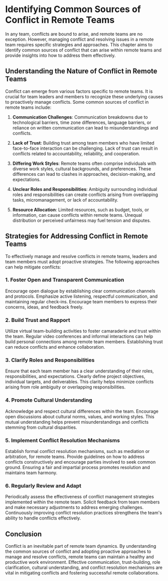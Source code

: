 Identifying Common Sources of Conflict in Remote Teams
=========================================================================================================================

In any team, conflicts are bound to arise, and remote teams are no exception. However, managing conflict and resolving issues in a remote team requires specific strategies and approaches. This chapter aims to identify common sources of conflict that can arise within remote teams and provide insights into how to address them effectively.

Understanding the Nature of Conflict in Remote Teams
----------------------------------------------------

Conflict can emerge from various factors specific to remote teams. It is crucial for team leaders and members to recognize these underlying causes to proactively manage conflicts. Some common sources of conflict in remote teams include:

1. **Communication Challenges**: Communication breakdowns due to technological barriers, time zone differences, language barriers, or reliance on written communication can lead to misunderstandings and conflicts.

2. **Lack of Trust**: Building trust among team members who have limited face-to-face interaction can be challenging. Lack of trust can result in conflicts related to accountability, reliability, and cooperation.

3. **Differing Work Styles**: Remote teams often comprise individuals with diverse work styles, cultural backgrounds, and preferences. These differences can lead to clashes in approaches, decision-making, and expectations.

4. **Unclear Roles and Responsibilities**: Ambiguity surrounding individual roles and responsibilities can create conflicts arising from overlapping tasks, micromanagement, or lack of accountability.

5. **Resource Allocation**: Limited resources, such as budget, tools, or information, can cause conflicts within remote teams. Unequal distribution or perceived unfairness may fuel tension and disputes.

Strategies for Addressing Conflict in Remote Teams
--------------------------------------------------

To effectively manage and resolve conflicts in remote teams, leaders and team members must adopt proactive strategies. The following approaches can help mitigate conflicts:

### 1. Foster Open and Transparent Communication

Encourage open dialogue by establishing clear communication channels and protocols. Emphasize active listening, respectful communication, and maintaining regular check-ins. Encourage team members to express their concerns, ideas, and feedback freely.

### 2. Build Trust and Rapport

Utilize virtual team-building activities to foster camaraderie and trust within the team. Regular video conferences and informal interactions can help build personal connections among remote team members. Establishing trust can reduce conflicts and enhance collaboration.

### 3. Clarify Roles and Responsibilities

Ensure that each team member has a clear understanding of their roles, responsibilities, and expectations. Clearly define project objectives, individual targets, and deliverables. This clarity helps minimize conflicts arising from role ambiguity or overlapping responsibilities.

### 4. Promote Cultural Understanding

Acknowledge and respect cultural differences within the team. Encourage open discussions about cultural norms, values, and working styles. This mutual understanding helps prevent misunderstandings and conflicts stemming from cultural disparities.

### 5. Implement Conflict Resolution Mechanisms

Establish formal conflict resolution mechanisms, such as mediation or arbitration, for remote teams. Provide guidelines on how to address conflicts constructively and encourage parties involved to seek common ground. Ensuring a fair and impartial process promotes resolution and maintains team harmony.

### 6. Regularly Review and Adapt

Periodically assess the effectiveness of conflict management strategies implemented within the remote team. Solicit feedback from team members and make necessary adjustments to address emerging challenges. Continuously improving conflict resolution practices strengthens the team's ability to handle conflicts effectively.

Conclusion
----------

Conflict is an inevitable part of remote team dynamics. By understanding the common sources of conflict and adopting proactive approaches to manage and resolve conflicts, remote teams can maintain a healthy and productive work environment. Effective communication, trust-building, role clarification, cultural understanding, and conflict resolution mechanisms are vital in mitigating conflicts and fostering successful remote collaborations.
